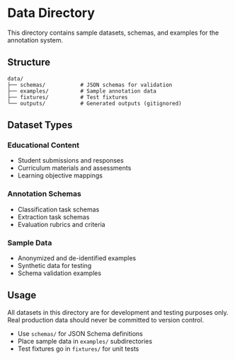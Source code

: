 # Data Directory

This directory contains sample datasets, schemas, and examples for the annotation system.

## Structure

```
data/
├── schemas/           # JSON schemas for validation
├── examples/          # Sample annotation data
├── fixtures/          # Test fixtures
└── outputs/           # Generated outputs (gitignored)
```

## Dataset Types

### Educational Content
- Student submissions and responses
- Curriculum materials and assessments
- Learning objective mappings

### Annotation Schemas
- Classification task schemas
- Extraction task schemas  
- Evaluation rubrics and criteria

### Sample Data
- Anonymized and de-identified examples
- Synthetic data for testing
- Schema validation examples

## Usage

All datasets in this directory are for development and testing purposes only. Real production data should never be committed to version control.

- Use `schemas/` for JSON Schema definitions
- Place sample data in `examples/` subdirectories
- Test fixtures go in `fixtures/` for unit tests